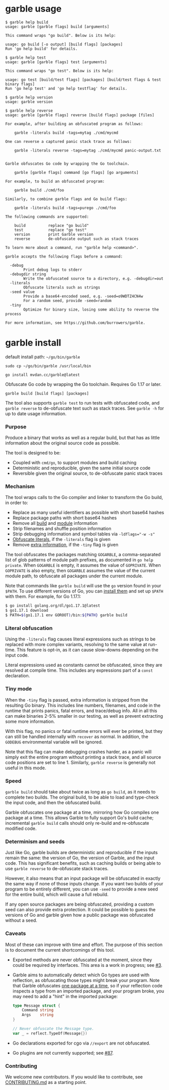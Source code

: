 # garble usage

```
$ garble help build                                                                                                                                                                            
usage: garble [garble flags] build [arguments]

This command wraps "go build". Below is its help:

usage: go build [-o output] [build flags] [packages]
Run 'go help build' for details.
```

```
$ garble help test                                                                                                                                                                              
usage: garble [garble flags] test [arguments]

This command wraps "go test". Below is its help:

usage: go test [build/test flags] [packages] [build/test flags & test binary flags]
Run 'go help test' and 'go help testflag' for details.
```

```
$ garble help version                                                                                                                                                           
usage: garble version
```

```
$ garble help reverse                                                                                                                                                                                  
usage: garble [garble flags] reverse [build flags] package [files]

For example, after building an obfuscated program as follows:

	garble -literals build -tags=mytag ./cmd/mycmd

One can reverse a captured panic stack trace as follows:

	garble -literals reverse -tags=mytag ./cmd/mycmd panic-output.txt
```


```$ garble -h  

Garble obfuscates Go code by wrapping the Go toolchain.

	garble [garble flags] command [go flags] [go arguments]

For example, to build an obfuscated program:

	garble build ./cmd/foo

Similarly, to combine garble flags and Go build flags:

	garble -literals build -tags=purego ./cmd/foo

The following commands are supported:

	build          replace "go build"
	test           replace "go test"
	version        print Garble version
	reverse        de-obfuscate output such as stack traces

To learn more about a command, run "garble help <command>".

garble accepts the following flags before a command:

  -debug
    	Print debug logs to stderr
  -debugdir string
    	Write the obfuscated source to a directory, e.g. -debugdir=out
  -literals
    	Obfuscate literals such as strings
  -seed value
    	Provide a base64-encoded seed, e.g. -seed=o9WDTZ4CN4w
    	For a random seed, provide -seed=random
  -tiny
    	Optimize for binary size, losing some ability to reverse the process

For more information, see https://github.com/burrowers/garble.

```

# garble install

default install path: `~/go/bin/garble`

```
sudo cp ~/go/bin/garble /usr/local/bin
```

	go install mvdan.cc/garble@latest

Obfuscate Go code by wrapping the Go toolchain. Requires Go 1.17 or later.

	garble build [build flags] [packages]

The tool also supports `garble test` to run tests with obfuscated code,
and `garble reverse` to de-obfuscate text such as stack traces.
See `garble -h` for up to date usage information.

### Purpose

Produce a binary that works as well as a regular build, but that has as little
information about the original source code as possible.

The tool is designed to be:

* Coupled with `cmd/go`, to support modules and build caching
* Deterministic and reproducible, given the same initial source code
* Reversible given the original source, to de-obfuscate panic stack traces

### Mechanism

The tool wraps calls to the Go compiler and linker to transform the Go build, in
order to:

* Replace as many useful identifiers as possible with short base64 hashes
* Replace package paths with short base64 hashes
* Remove all [build](https://go.dev/pkg/runtime/#Version) and [module](https://go.dev/pkg/runtime/debug/#ReadBuildInfo) information
* Strip filenames and shuffle position information
* Strip debugging information and symbol tables via `-ldflags="-w -s"`
* [Obfuscate literals](#literal-obfuscation), if the `-literals` flag is given
* Remove [extra information](#tiny-mode), if the `-tiny` flag is given

The tool obfuscates the packages matching `GOGARBLE`, a comma-separated list of
glob patterns of module path prefixes, as documented in `go help private`.
When `GOGARBLE` is empty, it assumes the value of `GOPRIVATE`.
When `GOPRIVATE` is also empty, then `GOGARBLE` assumes the value of the current
module path, to obfuscate all packages under the current module.

Note that commands like `garble build` will use the `go` version found in your
`$PATH`. To use different versions of Go, you can
[install them](https://go.dev/doc/manage-install#installing-multiple)
and set up `$PATH` with them. For example, for Go 1.17.1:

```sh
$ go install golang.org/dl/go1.17.1@latest
$ go1.17.1 download
$ PATH=$(go1.17.1 env GOROOT)/bin:${PATH} garble build
```

### Literal obfuscation

Using the `-literals` flag causes literal expressions such as strings to be
replaced with more complex variants, resolving to the same value at run-time.
This feature is opt-in, as it can cause slow-downs depending on the input code.

Literal expressions used as constants cannot be obfuscated, since they are
resolved at compile time. This includes any expressions part of a `const`
declaration.

### Tiny mode

When the `-tiny` flag is passed, extra information is stripped from the resulting
Go binary. This includes line numbers, filenames, and code in the runtime that
prints panics, fatal errors, and trace/debug info. All in all this can make binaries
2-5% smaller in our testing, as well as prevent extracting some more information.

With this flag, no panics or fatal runtime errors will ever be printed, but they
can still be handled internally with `recover` as normal. In addition, the
`GODEBUG` environmental variable will be ignored.

Note that this flag can make debugging crashes harder, as a panic will simply
exit the entire program without printing a stack trace, and all source code
positions are set to line 1. Similarly, `garble reverse` is generally not useful
in this mode.

### Speed

`garble build` should take about twice as long as `go build`, as it needs to
complete two builds. The original build, to be able to load and type-check the
input code, and then the obfuscated build.

Garble obfuscates one package at a time, mirroring how Go compiles one package
at a time. This allows Garble to fully support Go's build cache; incremental
`garble build` calls should only re-build and re-obfuscate modified code.

### Determinism and seeds

Just like Go, garble builds are deterministic and reproducible if the inputs
remain the same: the version of Go, the version of Garble, and the input code.
This has significant benefits, such as caching builds or being able to use
`garble reverse` to de-obfuscate stack traces.

However, it also means that an input package will be obfuscated in exactly the
same way if none of those inputs change. If you want two builds of your program
to be entirely different, you can use `-seed` to provide a new seed for the
entire build, which will cause a full rebuild.

If any open source packages are being obfuscated, providing a custom seed can
also provide extra protection. It could be possible to guess the versions of Go
and garble given how a public package was obfuscated without a seed.

### Caveats

Most of these can improve with time and effort. The purpose of this section is
to document the current shortcomings of this tool.

* Exported methods are never obfuscated at the moment, since they could
  be required by interfaces. This area is a work in progress; see
  [#3](https://github.com/burrowers/garble/issues/3).

* Garble aims to automatically detect which Go types are used with reflection,
  as obfuscating those types might break your program.
  Note that Garble obfuscates [one package at a time](#speed),
  so if your reflection code inspects a type from an imported package,
  and your program broke, you may need to add a "hint" in the imported package:
   ```go
   type Message struct {
       Command string
       Args    string
   }

   // Never obfuscate the Message type.
   var _ = reflect.TypeOf(Message{})
   ```

* Go declarations exported for cgo via `//export` are not obfuscated.

* Go plugins are not currently supported; see [#87](https://github.com/burrowers/garble/issues/87).

### Contributing

We welcome new contributors. If you would like to contribute, see
[CONTRIBUTING.md](CONTRIBUTING.md) as a starting point.
